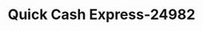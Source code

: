 ---
f_zip-code: 31326
f_state-code: GA
title: Quick Cash Express-24982
f_phone: 912-826-1873
f_city-only: Rincon
f_address: 586 South Columbia Avenue Rincon
f_location-unique-id: '24982'
slug: quick-cash-express-24982
updated-on: '2024-05-30T13:46:58.046Z'
created-on: '2024-05-30T13:36:59.803Z'
published-on: '2024-05-30T13:54:32.469Z'
f_city-state: cms/city/rincon-ga.md
f_company: cms/company/quick-cash-express.md
f_state: cms/state/georgia.md
layout: '[payday-loan].html'
tags: payday-loan
---